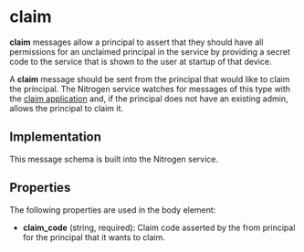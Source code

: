# claim

<b>claim</b> messages allow a principal to assert that they should have all permissions for an unclaimed principal in the service by providing a secret code to the service that is shown to the user at startup of that device.

A <b>claim</b> message should be sent from the principal that would like to claim the principal.  The Nitrogen service watches for messages of this type with the [claim application](https://github.com/nitrogenjs/service/blob/master/agents/claim.js) and, if the principal does not have an existing admin, allows the principal to claim it.

## Implementation

This message schema is built into the Nitrogen service.

## Properties

The following properties are used in the body element:

* <b>claim_code</b> (string, required): Claim code asserted by the from principal for the principal that it wants to claim.